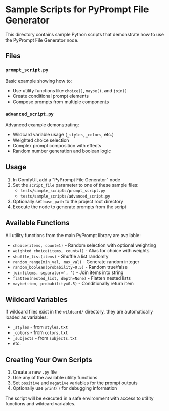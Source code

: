 # Sample Scripts for PyPrompt File Generator

This directory contains sample Python scripts that demonstrate how to use the PyPrompt File Generator node.

## Files

### `prompt_script.py`
Basic example showing how to:
- Use utility functions like `choice()`, `maybe()`, and `join()`
- Create conditional prompt elements
- Compose prompts from multiple components

### `advanced_script.py`
Advanced example demonstrating:
- Wildcard variable usage (`_styles`, `_colors`, etc.)
- Weighted choice selection
- Complex prompt composition with effects
- Random number generation and boolean logic

## Usage

1. In ComfyUI, add a "PyPrompt File Generator" node
2. Set the `script_file` parameter to one of these sample files:
   - `tests/sample_scripts/prompt_script.py`
   - `tests/sample_scripts/advanced_script.py`
3. Optionally set `base_path` to the project root directory
4. Execute the node to generate prompts from the script

## Available Functions

All utility functions from the main PyPrompt library are available:

- `choice(items, count=1)` - Random selection with optional weighting
- `weighted_choice(items, count=1)` - Alias for choice with weights
- `shuffle_list(items)` - Shuffle a list randomly
- `random_range(min_val, max_val)` - Generate random integer
- `random_boolean(probability=0.5)` - Random true/false
- `join(items, separator=', ')` - Join items into string
- `flatten(nested_list, depth=None)` - Flatten nested lists
- `maybe(item, probability=0.5)` - Conditionally return item

## Wildcard Variables

If wildcard files exist in the `wildcard/` directory, they are automatically loaded as variables:
- `_styles` - from `styles.txt`
- `_colors` - from `colors.txt`
- `_subjects` - from `subjects.txt`
- etc.

## Creating Your Own Scripts

1. Create a new `.py` file
2. Use any of the available utility functions
3. Set `positive` and `negative` variables for the prompt outputs
4. Optionally use `print()` for debugging information

The script will be executed in a safe environment with access to utility functions and wildcard variables.

